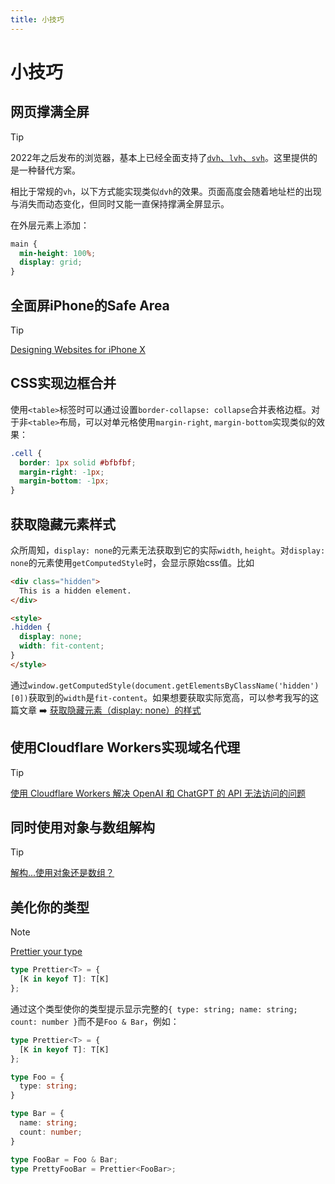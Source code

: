 ```yaml
---
title: 小技巧
---
```


# 小技巧

## 网页撑满全屏

> [!TIP]
> 2022年之后发布的浏览器，基本上已经全面支持了[`dvh`、`lvh`、`svh`](https://developer.mozilla.org/zh-CN/docs/Web/CSS/length#:~:text=dvb%2C%20dvh%2C%20dvi%2C%20dvmax%2C%20dvmin%2C%20dvw%20units)。这里提供的是一种替代方案。

相比于常规的`vh`，以下方式能实现类似`dvh`的效果。页面高度会随着地址栏的出现与消失而动态变化，但同时又能一直保持撑满全屏显示。

在外层元素上添加：

```css
main {
  min-height: 100%;
  display: grid;
}
```

## 全面屏iPhone的Safe Area

> [!TIP]
> [Designing Websites for iPhone X](https://webkit.org/blog/7929/designing-websites-for-iphone-x/)

## CSS实现边框合并

使用`<table>`标签时可以通过设置`border-collapse: collapse`合并表格边框。对于非`<table>`布局，可以对单元格使用`margin-right`, `margin-bottom`实现类似的效果：

```css
.cell {
  border: 1px solid #bfbfbf;
  margin-right: -1px;
  margin-bottom: -1px;
}
```

<CodePreview>
  <template #preview>
    <div class="grid grid-cols-3">
      <div class="b-1 b-solid b-[#bfbfbf] -m-r-1px -m-b-1px">cell</div>
      <div class="b-1 b-solid b-[#bfbfbf] -m-r-1px -m-b-1px">cell</div>
      <div class="b-1 b-solid b-[#bfbfbf] -m-r-1px -m-b-1px">cell</div>
      <div class="b-1 b-solid b-[#bfbfbf] -m-r-1px -m-b-1px">cell</div>
      <div class="b-1 b-solid b-[#bfbfbf] -m-r-1px -m-b-1px">cell</div>
      <div class="b-1 b-solid b-[#bfbfbf] -m-r-1px -m-b-1px">cell</div>
    </div>
  </template>
  <template #code>

```html
<div class="grid grid-cols-3">
  <div class="cell">cell</div>
  <div class="cell">cell</div>
  <div class="cell">cell</div>
  <div class="cell">cell</div>
  <div class="cell">cell</div>
  <div class="cell">cell</div>
</div>
```

</template>
</CodePreview>

## 获取隐藏元素样式

众所周知，`display: none`的元素无法获取到它的实际`width`, `height`。对`display: none`的元素使用`getComputedStyle`时，会显示原始css值。比如

```html
<div class="hidden">
  This is a hidden element.
</div>

<style>
.hidden {
  display: none;
  width: fit-content;
}
</style>
```

通过`window.getComputedStyle(document.getElementsByClassName('hidden')[0])`获取到的`width`是`fit-content`。如果想要获取实际宽高，可以参考我写的这篇文章 ➡️ [获取隐藏元素（display: none）的样式](/tech/front-end/getting-styles-of-elements-with-display-none)

## 使用Cloudflare Workers实现域名代理

> [!TIP]
> [使用 Cloudflare Workers 解决 OpenAI 和 ChatGPT 的 API 无法访问的问题](https://github.com/noobnooc/noobnooc/discussions/9)

## 同时使用对象与数组解构

> [!TIP]
> [解构...使用对象还是数组？](https://antfu.me/posts/destructuring-with-object-or-array)

## 美化你的类型

> [!NOTE]
> [Prettier your type](https://www.typescriptlang.org/zh/play?#code/C4TwDgpgBAYg9nKBeKBvAsAKClUkBcUAzsAE4CWAdgOYDcWOlAhgLYSEkU32YC+WWPNABCTUsjQMoAYzgBXSsEKU5LAEYRSPfpkHhoAYTgsJ8RADIoorQMxCoABVIRgwcpoA8AFQB8EjNhQANoA0lBUUADWECBwAGZQXgC6hF6hSVg6epCJECQSTi5unkYsPkA)

```ts twoslash
type Prettier<T> = {
  [K in keyof T]: T[K]
};
```

通过这个类型使你的类型提示显示完整的`{ type: string; name: string; count: number }`而不是`Foo & Bar`，例如：

```ts twoslash
type Prettier<T> = {
  [K in keyof T]: T[K]
};

type Foo = {
  type: string;
}

type Bar = {
  name: string;
  count: number;
}

type FooBar = Foo & Bar;
type PrettyFooBar = Prettier<FooBar>;
```
